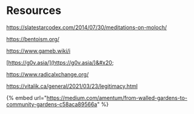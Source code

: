 # Resources

&#x20;https://slatestarcodex.com/2014/07/30/meditations-on-moloch/

https://bentoism.org/

https://www.gameb.wiki/i

[https://g0v.asia/](https://g0v.asia/)&#x20;

&#x20;https://www.radicalxchange.org/

&#x20;https://vitalik.ca/general/2021/03/23/legitimacy.html

{% embed url="https://medium.com/amentum/from-walled-gardens-to-community-gardens-c58aca89566a" %}
